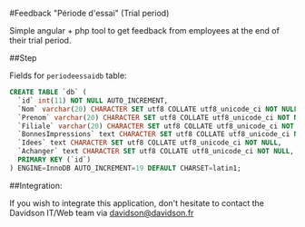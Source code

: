 #Feedback "Période d'essai" (Trial period)

Simple angular + php tool to get feedback from employees at the end of their trial period.

##Step

Fields for `periodeessaidb` table:
```sql
CREATE TABLE `db` (
  `id` int(11) NOT NULL AUTO_INCREMENT,
  `Nom` varchar(20) CHARACTER SET utf8 COLLATE utf8_unicode_ci NOT NULL,
  `Prenom` varchar(20) CHARACTER SET utf8 COLLATE utf8_unicode_ci NOT NULL,
  `Filiale` varchar(20) CHARACTER SET utf8 COLLATE utf8_unicode_ci NOT NULL,
  `BonnesImpressions` text CHARACTER SET utf8 COLLATE utf8_unicode_ci NOT NULL,
  `Idees` text CHARACTER SET utf8 COLLATE utf8_unicode_ci NOT NULL,
  `Achanger` text CHARACTER SET utf8 COLLATE utf8_unicode_ci NOT NULL,
  PRIMARY KEY (`id`)
) ENGINE=InnoDB AUTO_INCREMENT=19 DEFAULT CHARSET=latin1;
```

##Integration:

If you wish to integrate this application, don't hesitate to contact the Davidson  IT/Web team via davidson@davidson.fr
